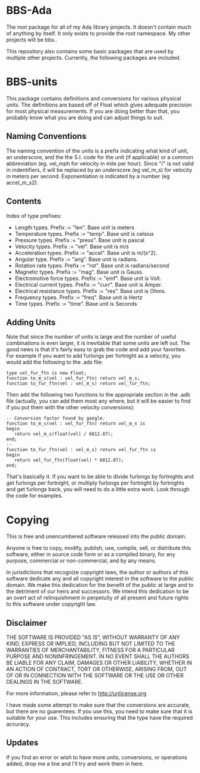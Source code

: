 # BBS-Ada
The root package for all of my Ada library projects.  It doesn't contain much of
anything by itself.  It only exists to provide the root namespace.  My other
projects will be bbs.<something>.

This repository also contains some basic packages that are used by multiple other
projects.  Currently, the following packages are included.

# BBS-units
This package contains definitions and conversions for various physical units.
The definitions are based off of Float which gives adequate precision for most
physical measurements.  If you are doing better than that, you probably know
what you are doing and can adjust things to suit.

## Naming Conventions
The naming convention of the units is a prefix indicating what kind of unit,
an underscore, and the the S.I. code for the unit (if applicable) or a common
abbreviation (eg. vel_mph for velocity in mile per hour).  Since "/" is not
valid in indentifiers, it will be replaced by an underscore (eg vel_m_s) for
velocity in meters per second.  Exponentiation is indicated by a number (eg
accel_m_s2).

## Contents
Index of type prefixes:
* Length types.  Prefix := "len".  Base unit is meters
* Temperature types.  Prefix := "temp".  Base unit is celsius
* Pressure types.  Prefix := "press".  Base unit is pascal
* Velocity types.  Prefix := "vel".  Base unit is m/s
* Acceleration types.  Prefix := "accel".  Base unit is m/(s^2).
* Angular type.  Prefix := "ang".  Base unit is radians.
* Rotation rate types.  Prefix := "rot".  Base unit is radians/second
* Magnetic types.  Prefix := "mag".  Base unit is Gauss.
* Electromotive force types.  Prefix := "emf".  Base unit is Volt.
* Electrical current types.  Prefix := "curr".  Base unit is Amper.
* Electrical resistance types.  Prefix := "res".  Base unit is Ohms.
* Frequency types. Prefix := "freq".  Base unit is Hertz
* Time types.  Prefix := "time".  Base unit is Seconds

## Adding Units
Note that since the number of units is large and the number of useful combinations
is even larger, it is inevitable that some units are left out.  The good news is
that it's fairly easy to grab the code and add your favorites.  For example if you
want to add furlongs per fortnight as a velocity, you would add the following to
the .ads file:

    type vel_fur_ftn is new Float;
    function to_m_s(vel : vel_fur_ftn) return vel_m_s;
    function to_fur_ftn(vel : vel_m_s) return vel_fur_ftn;

Then add the following two functions to the appropriate section in the .adb file
(actually, you can add them most any where, but it will be easier to find if you
put them with the other velocity conversions):

    -- Conversion factor found by google.
    function to_m_s(vel : vel_fur_ftn) return vel_m_s is
    begin
       return vel_m_s(float(vel) / 6012.87);
    end;
    --
    function to_fur_ftn(vel : vel_m_s) return vel_fur_ftn is
    begin
       return vel_fur_ftn(float(vel) * 6012.87);
    end;

That's basically it.  If you want to be able to divide furlongs by fortnights and
get furlongs per fortnight, or multiply furlongs per fortnight by fortnights and
get furlongs back, you will need to do a little extra work.  Look through the
code for examples.

# Copying
This is free and unencumbered software released into the public domain.

Anyone is free to copy, modify, publish, use, compile, sell, or
distribute this software, either in source code form or as a compiled
binary, for any purpose, commercial or non-commercial, and by any
means.

In jurisdictions that recognize copyright laws, the author or authors
of this software dedicate any and all copyright interest in the
software to the public domain. We make this dedication for the benefit
of the public at large and to the detriment of our heirs and
successors. We intend this dedication to be an overt act of
relinquishment in perpetuity of all present and future rights to this
software under copyright law.

## Disclaimer
THE SOFTWARE IS PROVIDED "AS IS", WITHOUT WARRANTY OF ANY KIND,
EXPRESS OR IMPLIED, INCLUDING BUT NOT LIMITED TO THE WARRANTIES OF
MERCHANTABILITY, FITNESS FOR A PARTICULAR PURPOSE AND NONINFRINGEMENT.
IN NO EVENT SHALL THE AUTHORS BE LIABLE FOR ANY CLAIM, DAMAGES OR
OTHER LIABILITY, WHETHER IN AN ACTION OF CONTRACT, TORT OR OTHERWISE,
ARISING FROM, OUT OF OR IN CONNECTION WITH THE SOFTWARE OR THE USE OR
OTHER DEALINGS IN THE SOFTWARE.

For more information, please refer to <http://unlicense.org>

I have made some attempt to make sure that the conversions are accurate, but
there are no guarentees.  If you use this, you need to make sure that it is
suitable for your use.  This includes ensuring that the type have the required
accuracy.

## Updates
If you find an error or wish to have more units, conversions, or operations
added, drop me a line and I'll try and work them in here.
